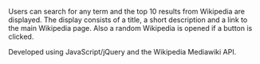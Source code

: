 Users can search for any term and the top 10 results from Wikipedia are displayed. The display consists of a title, a short description and a link to the main Wikipedia page. Also a random Wikipedia is opened if a button is clicked.

Developed using JavaScript/jQuery and the Wikipedia Mediawiki API.
 